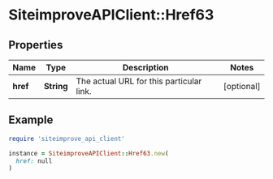 # SiteimproveAPIClient::Href63

## Properties

| Name | Type | Description | Notes |
| ---- | ---- | ----------- | ----- |
| **href** | **String** | The actual URL for this particular link. | [optional] |

## Example

```ruby
require 'siteimprove_api_client'

instance = SiteimproveAPIClient::Href63.new(
  href: null
)
```

